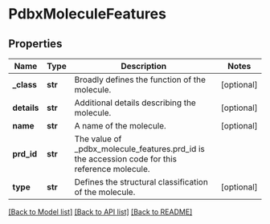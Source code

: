 # PdbxMoleculeFeatures

## Properties
Name | Type | Description | Notes
------------ | ------------- | ------------- | -------------
**_class** | **str** | Broadly defines the function of the molecule. | [optional] 
**details** | **str** | Additional details describing the molecule. | [optional] 
**name** | **str** | A name of the molecule. | [optional] 
**prd_id** | **str** | The value of _pdbx_molecule_features.prd_id is the accession code for this  reference molecule. | 
**type** | **str** | Defines the structural classification of the molecule. | [optional] 

[[Back to Model list]](../README.md#documentation-for-models) [[Back to API list]](../README.md#documentation-for-api-endpoints) [[Back to README]](../README.md)

